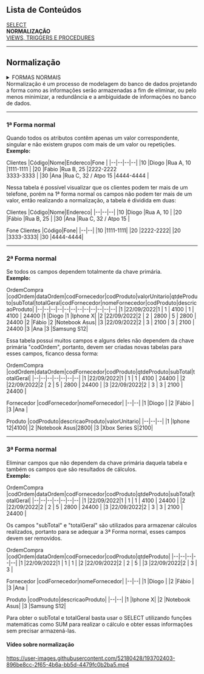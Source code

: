 ##  Lista de Conteúdos
[SELECT](./README.md)<br />
**NORMALIZAÇÃO**<br />
[VIEWS, TRIGGERS E PROCEDURES](./views_procedures_triggers.md)

---

##  Normalização
<details>
<summary>
FORMAS NORMAIS
</summary>

&emsp;&emsp;[1ª FORMA NORMAL](#1ª-forma-normal)</br>
&emsp;&emsp;[2ª FORMA NORMAL](#2ª-forma-normal)</br>
&emsp;&emsp;[3ª FORMA NORMAL](#3ª-forma-normal)</br>

</details>
Normalização é um processo de modelagem do banco de dados projetando a forma como as informações serão armazenadas a fim de eliminar, ou pelo menos minimizar, a redundância e a ambiguidade de informações no banco de dados.

---

### 1ª Forma normal

Quando todos os atributos contêm apenas um valor correspondente, singular e não existem grupos com mais de um valor ou repetições.<br />
**Exemplo:**

Clientes
|Código|Nome|Endereco|Fone |
|--|--|--|--|
|10 |Diogo |Rua A, 10 |1111-1111 |
|20 |Fábio |Rua B, 25 |2222-2222<br/> 3333-3333 |
|30 |Ana |Rua C, 32 / Atpo 15 |4444-4444 |

Nessa tabela é possível visualizar que os clientes podem ter mais de um telefone, porém na 1ª forma normal os campos não podem ter mais de um valor, então realizando a normalização, a tabela é dividida em duas:

Clientes
|Código|Nome|Endereco|
|--|--|--|
|10 |Diogo |Rua A, 10 |
|20 |Fábio |Rua B, 25 |
|30 |Ana |Rua C, 32 / Atpo 15 |

Fone Clientes
|Código|Fone|
|--|--|
|10 |1111-1111|
|20 |2222-2222|
|20 |3333-3333|
|30 |4444-4444|

---

### 2ª Forma normal

Se todos os campos dependem totalmente da chave primária.<br />
**Exemplo:**

OrdemCompra
|codOrdem|dataOrdem|codFornecedor|codProduto|valorUnitario|qtdeProduto|subTotal|totalGeral|codFornecedor|nomeFornecedor|codProduto|descricaoProduto|
|--|--|--|--|--|--|--|--|--|--|--|--|
|1 |22/09/2022|1 | 1 | 4100 | 1 | 4100 | 24400 |1 |Diogo |1 |Iphone X|
|2 |22/09/2022|2 | 2 | 2800 | 5 | 2800 | 24400 |2 |Fábio |2 |Notebook Asus|
|3 |22/09/2022|2 | 3 | 2100 | 3 | 2100 | 24400 |3 |Ana |3 |Samsung S12|

Essa tabela possui muitos campos e alguns deles não dependem da chave primária "codOrdem", portanto, devem ser criadas novas tabelas para esses campos, ficanco dessa forma:

OrdemCompra
|codOrdem|dataOrdem|codFornecedor|codProduto|qtdeProduto|subTotal|totalGeral|
|--|--|--|--|--|--|--|
|1 |22/09/2022|1 | 1 | 1 | 4100 | 24400 |
|2 |22/09/2022|2 | 2 | 5 | 2800 | 24400 |
|3 |22/09/2022|2 | 3 | 3 | 2100 | 24400 |

Fornecedor
|codFornecedor|nomeFornecedor|
|--|--|
|1 |Diogo |
|2 |Fábio |
|3 |Ana |

Produto
|codProduto|descricaoProduto|valorUnitario|
|--|--|--|
|1 |Iphone 12|4100|
|2 |Notebook Asus|2800|
|3 |Xbox Series S|2100|

---

### 3ª Forma normal

Eliminar campos que não dependem da chave primária daquela tabela e também os campos que são resultados de cálculos.<br />
**Exemplo:**

OrdemCompra
|codOrdem|dataOrdem|codFornecedor|codProduto|qtdeProduto|subTotal|totalGeral|
|--|--|--|--|--|--|--|
|1 |22/09/2022|1 | 1 | 1 | 4100 | 24400 |
|2 |22/09/2022|2 | 2 | 5 | 2800 | 24400 |
|3 |22/09/2022|2 | 3 | 3 | 2100 | 24400 |

Os campos "subTotal" e "totalGeral" são utilizados para armazenar cálculos realizados, portanto para se adequar a 3ª Forma normal, esses campos devem ser removidos.

OrdemCompra
|codOrdem|dataOrdem|codFornecedor|codProduto|qtdeProduto|
|--|--|--|--|--|
|1 |22/09/2022|1 | 1 | 1 |
|2 |22/09/2022|2 | 2 | 5 |
|3 |22/09/2022|2 | 3 | 3 |

Fornecedor
|codFornecedor|nomeFornecedor|
|--|--|
|1 |Diogo |
|2 |Fábio |
|3 |Ana |

Produto
|codProduto|descricaoProduto|
|--|--|
|1 |Iphone X|
|2 |Notebook Asus|
|3 |Samsung S12|

Para obter o subTotal e totalGeral basta usar o SELECT utilizando funções matemáticas como SUM para realizar o cálculo e obter essas informações sem precisar armazená-las.

#### Vídeo sobre normalização

https://user-images.githubusercontent.com/52180428/193702403-896be8cc-2f65-4b6a-bb5d-4479fc0b2ba5.mp4
